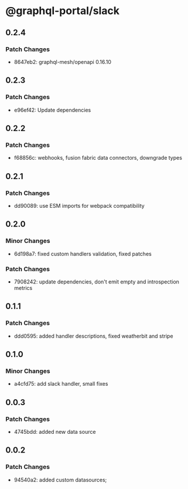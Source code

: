 # @graphql-portal/slack

## 0.2.4

### Patch Changes

- 8647eb2: graphql-mesh/openapi 0.16.10

## 0.2.3

### Patch Changes

- e96ef42: Update dependencies

## 0.2.2

### Patch Changes

- f68856c: webhooks, fusion fabric data connectors, downgrade types

## 0.2.1

### Patch Changes

- dd90089: use ESM imports for webpack compatibility

## 0.2.0

### Minor Changes

- 6d198a7: fixed custom handlers validation, fixed patches

### Patch Changes

- 7908242: update dependencies, don't emit empty and introspection metrics

## 0.1.1

### Patch Changes

- ddd0595: added handler descriptions, fixed weatherbit and stripe

## 0.1.0

### Minor Changes

- a4cfd75: add slack handler, small fixes

## 0.0.3

### Patch Changes

- 4745bdd: added new data source

## 0.0.2

### Patch Changes

- 94540a2: added custom datasources;
